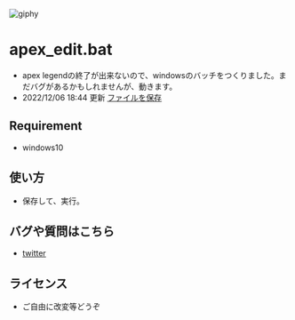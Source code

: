 ![giphy](https://user-images.githubusercontent.com/2212660/205880459-4eb440e7-0c53-4398-9a8c-f004a56d459f.gif)
# apex_edit.bat
* apex legendの終了が出来ないので、windowsのバッチをつくりました。まだバグがあるかもしれませんが、動きます。
* 2022/12/06 18:44 更新
[ファイルを保存](https://github.com/h-h/apex/blob/main/apex_exit.bat)

## Requirement
* windows10

## 使い方
* 保存して、実行。

## バグや質問はこちら
* [twitter](https://twitter.com/qwerty_lkj1)

## ライセンス
* ご自由に改変等どうぞ
